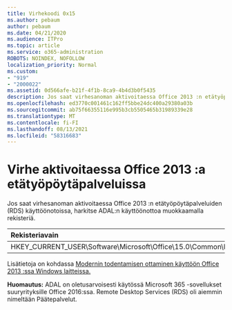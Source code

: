 ```yaml
---
title: Virhekoodi 0x15
ms.author: pebaum
author: pebaum
ms.date: 04/21/2020
ms.audience: ITPro
ms.topic: article
ms.service: o365-administration
ROBOTS: NOINDEX, NOFOLLOW
localization_priority: Normal
ms.custom:
- "919"
- "2000022"
ms.assetid: 0d566afe-b21f-4f1b-8ca9-4b4d3b0f5435
description: Jos saat virhesanoman aktivoitaessa Office 2013 :n etätyöpöytäpalveluiden (RDS) käyttöönotoissa, harkitse ADAL:n käyttöönottoa muokkaamalla rekisteriä.
ms.openlocfilehash: ed3770c001461c162ff5bbe24dc400a29380a03b
ms.sourcegitcommit: ab75f66355116e995b3cb5505465b31989339e28
ms.translationtype: MT
ms.contentlocale: fi-FI
ms.lasthandoff: 08/13/2021
ms.locfileid: "58316683"
---
```

# <a name="error-while-activation-office-2013-on-remote-desktop-services"></a>Virhe aktivoitaessa Office 2013 :a etätyöpöytäpalveluissa

Jos saat virhesanoman aktivoitaessa Office 2013 :n etätyöpöytäpalveluiden (RDS) käyttöönotoissa, harkitse ADAL:n käyttöönottoa muokkaamalla rekisteriä.
  
|**Rekisteriavain**|**Tyyppi**|**Arvo**|
|:-----|:-----|:-----|
|HKEY_CURRENT_USER\Software\Microsoft\Office\15.0\Common\Identity\EnableADAL  <br/> |REG_DWORD  <br/> |1  <br/> |

Lisätietoja on kohdassa [Modernin todentamisen ottaminen käyttöön Office 2013 :ssa Windows laitteissa.](https://docs.microsoft.com/microsoft-365/admin/security-and-compliance/enable-modern-authentication)
  
**Huomautus:** ADAL on oletusarvoisesti käytössä Microsoft 365 -sovellukset suuryrityksille Office 2016:ssa. Remote Desktop Services (RDS) oli aiemmin nimeltään Päätepalvelut.
  